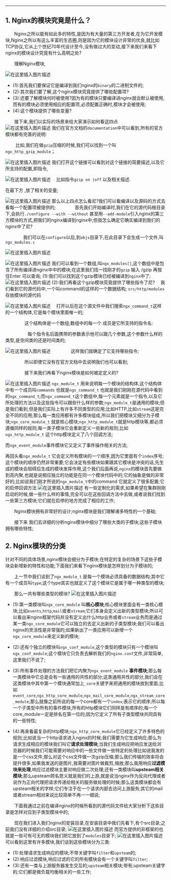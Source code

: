

---

##  1. Nginx的模块究竟是什么？

　　Nginx之所以能有如此多的特性,是因为有大量的第三方开发者,在为它开发模块,Nginx之所以有这么丰富的生态圈,则是因为它的模块设计非常的优良,就比如TCP协议,它从上个世纪70年代设计至今,没有做过大的变动,接下来我们来看下nginx的模块设计究竟有什么高明之处?

　　理解Nginx模块,

![在这里插入图片描述](https://img-blog.csdnimg.cn/1c4d7add41ca4a369ff9ce84876c7066.png)

 - (1):首先我们要保证它是编译到我们nginx的`binary`的二进制文件的;
 - (2):其次我们要了解,这个nginx模块究竟提供了哪些配置项?
 - (3):还要了解模块何时被使用?因为有的模块只要编译进nginx就会默认被使用,而有的模块必须使用相应的配置项,必须配置正确时,模块才会被使用;
 - (4):这个模块提供了哪些变量?

　　接下来,我们以实际的场景来给大家演示如何看这四点
　　![在这里插入图片描述](https://img-blog.csdnimg.cn/0c2d5c0d6b604abf8c712d34def30d65.png)
我们在官方文档的`documentation`中可以看到,所有的官方模块都有完善的说明:

　　 比如,我们在做`gzip`压缩的时候,我们可以找到一个叫`ngx_http_gzip_module`；

![在这里插入图片描述](https://img-blog.csdnimg.cn/6b5b0df8b9444268987e772849edb1d6.png)
我们打开这个链接可以看到对这个链接的简要描述,以及它所支持的配置,即指令,

![在这里插入图片描述](https://img-blog.csdnimg.cn/91c39eb2b80a4f9fb471cda7c6c1822e.png)
　比如指令`gzip on |off` 以及相关描述.

在最下方 ,放了相关的变量;

![在这里插入图片描述](https://img-blog.csdnimg.cn/625ce8d262ce4a98bc17cbe87614ca0c.png)
那么以上四点怎么看尼?我们可以看编译以及源码的方式去看每一个配置项被提供的;
　　　　首先我们开始编译时,我们在它的源代码根目录下,会执行`./configure --with --without` 甚至用`--add-module`引入nginx的第三方模块的方式,把我们的nginx编译到nginx中;但我怎么确定它确实编译到我们的nginx中了尼?

　　　　我们可以在`configure`以后,到`objs`目录下,在此目录下会生成一个文件,叫`ngx_modules.c`

![在这里插入图片描述](https://img-blog.csdnimg.cn/cd3490f0f42143ef96ebdbf5a2a50156.png)

![在这里插入图片描述](https://img-blog.csdnimg.cn/60fc8dc5e924485a961df73e5bd46678.png)
我们可以看到一个数组,叫`ngx_modules[]`,这个数组中是包含了所有编译进nginx中中的模块;在这里我们找一找刚才的`gzip`
输入 /gzip 再按住Enter 可以查询;
(1):我们可以找到这个gzip模块已经被编译到`nginx`中了;
![在这里插入图片描述](https://img-blog.csdnimg.cn/c4995659b16e4937a657a0efac066e6c.png)
(2):我们再看这个gzip模块究竟提供了哪些指令了尼?
　我们看到它的源代码中,一个叫command的这样的一个数据结构;
`src/http/modules` 存放模块的源代码

![在这里插入图片描述](https://img-blog.csdnimg.cn/81c03d45ac4741759aa078ba6bcef654.png)
　打开以后在这个源文件中我们搜索`ngx_command_t`这样的一个结构体,它是每个模块里面唯一的;

　　　　   这个结构体是一个数组;数组中的每一个 成员是它所支持的指令名:

　　　　　每个指令名后面携带的参数表示他可以跟几个参数,这个参数什么样的类型,是空间类的还是时间类的;

![在这里插入图片描述](https://img-blog.csdnimg.cn/1257be235666465f8680ee10dafa3b4f.png)
 　　　　 这样我们就确定了它支持哪些指令;

　　　　  所以即使它没有在官方文档中去说明我们也可以看到;

　　　　  接下来我们再看下nginx模块是如何被定定义的?

![在这里插入图片描述](https://img-blog.csdnimg.cn/8eaaa0b70db245f9b531c41db3817171.png)
`ngx_module_t` 用来说明每一个模块的结构体,这个结构体中有一个成员叫`commands` 也就是`ngx_command_t` 也就是我们刚刚在源代码中看到的`ngx_command_t`;而`ngx_command_t`这个数组中,每一个元素就是一个指令,以及它所处理的方法以及这些指令可以跟些什么样的参数;`ngx_module_t`是通用的模块;但是我们看到,但是我们实际上有许多不同类型的应用;比如HTTP,比如`stream`这是完全不同的应用;那么每一类应用都有许多模块组成,所以我们把模块又细分为子模块;`ngx_core_module_t` 就是核心模块;`ngx_http_module_t`就是http模块等,都必须遵循同样的规则;每一类子模块它会重新定义一些新的规则;比如`ngx_http_module_t` 这个http模块定义了八个回调方法;

而`ngx_event_module`事件模块它又定义了事件操作相关的方法;

再回头看`ngx_module_t` 它会定义所有模块的一个顺序,因为它里面有个`index`序号;这个模块的顺序仍然非常重要;它会决定有些模块如果跟其它模块是冲突的话,先生成的模块会阻碍后生成的模块发挥作用,这个我们后面再说,`nginx`的模块首先要做到高内聚,也就是说相应独立的功能是在同一个模块代码中的;它的抽象是做的非常好的;比如说我们刚才所说的`ngx_module_t`中的command 它就定义了很多配置;它的启停回调方法
![在这里插入图片描述](https://img-blog.csdnimg.cn/4656eb71b8e64e37add567fff782b79d.png)
有一些定制化的需求,如果希望在集群刚刚启动的时候,做一些什么样的事情,完全可以在这些回调方法中去做,或者说我们找到一些第三方模块;它们就在启停的地方完成了相应的工作;

　　Nginx模块拥有非常好的设计;nginx模块是我们理解诸多特性的一个基础;

　　接下来 我们去详细的分析nginx模块中细分了哪些大类的子模块;这些子模块拥有哪些特性;

##  2. Nginx模块的分类
针对不同的具体场景,nginx模块会细分为子模块;在特定的复杂的场景下这些子模块会新增新的特性和功能;下面我们来看下nginx模块是怎样划分为子模块的;

　　上一节中我们谈到了`ngx_module_t` 是每一个模块必须具备的数据结构;其中它有一个成员叫`type`;这个type其实也就定义了这个模块它是属于哪一种类型的模块;

　　那么一共有哪些类型的模块?
![在这里插入图片描述](https://img-blog.csdnimg.cn/457ce7e40ed64c9a95b0b799ccb7a39a.png)

 - (1):第一类模块叫`ngx_core_module`  叫**核心模块**;核心模块里面会有一类核心模块;比如`events`,`http`,`mail`或者`stream`;它们本身会定义出新的类型模块;所以可以看出来nginx框架代码并没有定义出什么http业务或者`stream`业务而是通过某一类`ngx_core_module`它可以独立的去定义出新的子类型模块;我们可以看出nginx的灵活性是非常强的;如果新出了一类应用可以新增一个`ngx_core_module`来定义新的模块;

 - (2):还有个独立的模块叫`ngx_conf_module`,这个类型的模块只有一个模块叫`ngx_conf_module`;这个模块它只负责去解析我们的`nginx.conf`文件,非常简单,这里我们不说了;　　　

 - (3):所有事件处理的方法我们把它内聚为`ngx_event_module`
   **事件模块**;那么每一类模块中它总是会有一些通用的共性的部分;这类通用共性的部分,我们会在这类模块中其中第一个模块通常加上`_core`关键字来把通用的模块放到里面;比如`event_core`,`ngx_http_core_module`,`ngx_mail_core_module`,`ngx_stream_core_module`;那么就像之前所说的每一个core都有一个`index`;表示它的顺序;所以每一个子类型中所有的事件模块,所有的http模块它们同样是有顺序的;每一个core_module一定是排名在第一位的;因为它定义了所有子类型模块共同具有的一些特性;

 - (4):再来看最复杂的http模块;`ngx_http_core_module`它已经定义了许多特色的规则;比如说当一个http请求进入nginx的时候;我们需要为它生成响应;那么为请求生成相应的模块我们叫它**请求处理模块**;当我们生成响应把响应发送给浏览器的时候我们可能需要对响应中的一些文件做一些特定的处理比如说我发的是一个css文件;那么对这个css文件做一次gzip压缩;那么我们传输的效率将会提升很多,如果我发送的是图片,我需要对图片做裁剪,缩放;那么我用响应**过滤模块来处理**,响应过滤模块主要对响应做二次处理;还有一类模块叫**upsteam相关模块**;那么upsteam顾名思义就是我们的上游,就是说当nginx作为反向代理或者说作为正向代理把请求传递给相关的服务做处理的时候;那么这类模块都会有upsteam相关的字样;它们专注于在一个请求内部去访问上游服务;其它的mail或者stream相对来说比较简单不再一一细说;

　　下面我通过之前在编译nginx的时候所看到的源代码文件给大家分析下这些目录是怎样对应到子类型模块中的;

　　现在我们进入我们nginx的安装目录,在安装目录中我们先看下,有个src目录;之前我们没有详细的介绍src目录;
![在这里插入图片描述](https://img-blog.csdnimg.cn/788bd765871840ffa4f8eb03b74852d0.png)
而官方提供的非框架的也就是一些可有可无的模块我们把它放到了`modules`目录下;
![在这里插入图片描述](https://img-blog.csdnimg.cn/a18672337c3741e794845aba0c3528c6.png)
可以看到这里有许多模块,我们谈到这些模块分为三类:

 - (1):处理请求生成响应的模块;不带关键字叫`filter`和`upsteam`的;
 - (2):响应过滤模块,响应过滤的它的所有模块会有一个关键字叫`filter`;
 - (3):还有一类与上游服务器发生交互的;`upsteam`相关模块;带有;upsteam关键字的;它们都是做负载均衡相关的一些工作;

